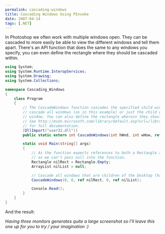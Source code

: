 ```yaml
---
permalink: cascading-windows
title: Cascading Windows Using PInvoke
date: 2007-04-14
tags: [.NET]
---
```

In Photoshop we often work with multiple windows open. They can be cascaded to more easily be able to view the different windows and tell them apart. There's an API function that does the same to any windows you specify, you can even define the rectangle where they should be cascaded within.

<!-- more -->

```csharp
using System;
using System.Runtime.InteropServices;
using System.Drawing;
using System.Collections;

namespace Cascading_Windows
{
	class Program
	{
		// The CascadeWindows function cascades the specified child windows of the specified parent window. It can be used to
		// cascade all windows (as in this example) or just the child windows of a specific window by passing in a handle to that
		// window. You can also define the rectangle wherein they should be cascaded.
		// See http://msdn.microsoft.com/library/default.asp?url=/library/en-us/winui/winui/windowsuserinterface/windowing/windows/windowreference/windowfunctions/animatewindow.asp
		// for full documentation.
		[DllImport("user32.dll")]
		public static extern int CascadeWindows(int hWnd, int wHow, ref Rectangle lpRect, int cKids, ref ArrayList lpKids);

		static void Main(string[] args)
		{
			// As the function expects references to both a Rectangle and an ArrayList, we'll have to hack a couple of null values
			// as we can't pass null into the function.
			Rectangle nilRect = Rectangle.Empty;
			ArrayList nilList = null;

			// Cascade all windows that are children of the Desktop (handle = 0).
			CascadeWindows(0, 0, ref nilRect, 0, ref nilList);

			Console.Read();
		}
	}
}

```

And the result:

*Having three monitors generates quite a large screenshot so I'll leave this one up for you to try / your imagination :)*
